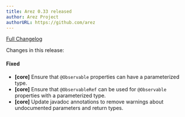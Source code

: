 ```yaml
---
title: Arez 0.33 released
author: Arez Project
authorURL: https://github.com/arez
---
```


[Full Changelog](https://github.com/arez/arez/compare/v0.32...v0.33)

Changes in this release:

#### Fixed
* **\[core\]** Ensure that `@Observable` properties can have a parameterized type.
* **\[core\]** Ensure that `@ObservableRef` can be used for `@Observable` properties with a parameterized type.
* **\[core\]** Update javadoc annotations to remove warnings about undocumented parameters and return types.

